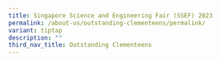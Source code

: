 ```yaml
---
title: Singapore Science and Engineering Fair (SSEF) 2023
permalink: /about-us/outstanding-clementeens/permalink/
variant: tiptap
description: ""
third_nav_title: Outstanding Clementeens
---
```

